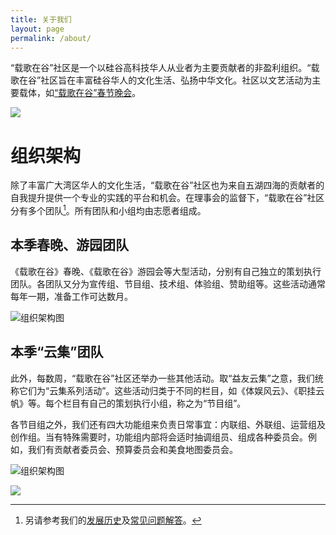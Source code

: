 ```yaml
---
title: 关于我们
layout: page
permalink: /about/
---
```


“载歌在谷”社区是一个以硅谷高科技华人从业者为主要贡献者的非盈利组织。“载歌在谷”社区旨在丰富硅谷华人的文化生活、弘扬中华文化。社区以文艺活动为主要载体，如[“载歌在谷”春节晚会](/gala/)。

![](https://blog.zgzg.io/wp-content/uploads/b2-1-scaled.jpg)


# 组织架构
除了丰富广大湾区华人的文化生活，“载歌在谷”社区也为来自五湖四海的贡献者的自我提升提供一个专业的实践的平台和机会。在理事会的监督下，“载歌在谷”社区分有多个团队[^1]。所有团队和小组均由志愿者组成。

## 本季春晚、游园团队
《载歌在谷》春晚、《载歌在谷》游园会等大型活动，分别有自己独立的策划执行团队。各团队又分为宣传组、节目组、技术组、体验组、赞助组等。这些活动通常每年一期，准备工作可达数月。

![组织架构图](https://tva1.sinaimg.cn/large/008i3skNgy1gurnzd0fafj60qo0f0wfs02.jpg)

## 本季“云集”团队
此外，每数周，“载歌在谷”社区还举办一些其他活动。取“益友云集”之意，我们统称它们为“云集系列活动”。这些活动归类于不同的栏目，如《体娱风云》、《职挂云帆》等。每个栏目有自己的策划执行小组，称之为“节目组”。

各节目组之外，我们还有四大功能组来负责日常事宜：内联组、外联组、运营组及创作组。当有特殊需要时，功能组内部将会适时抽调组员、组成各种委员会。例如，我们有贡献者委员会、预算委员会和美食地图委员会。

![组织架构图](https://res.cloudinary.com/zaigezaigu/image/upload/v1649862902/zgzg-io-website/2022%E6%98%A5%E6%99%9A%E6%8B%8D%E6%91%84%E8%8A%B1%E7%B5%AE/zgzg_jp02bb.png)

![](https://res.cloudinary.com/xinbenlv/image/upload/v1630469810/zgzg/front-page_about-photo.png)

[^1]: 另请参考我们的[发展历史](/history/)及[常见问题解答](/faq/)。
